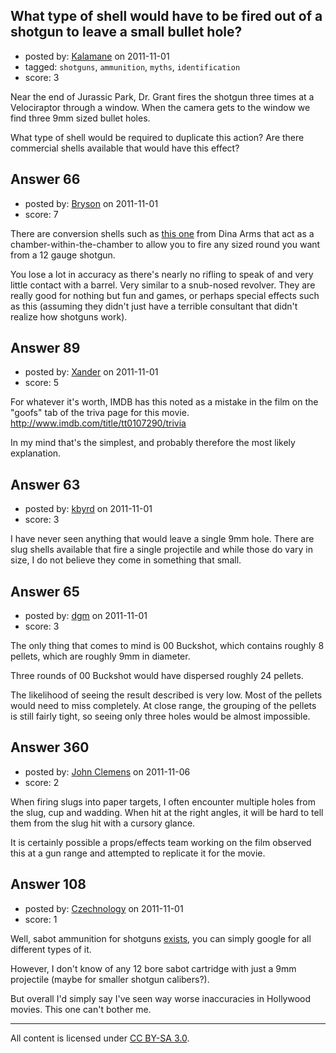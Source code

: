 ## What type of shell would have to be fired out of a shotgun to leave a small bullet hole?

- posted by: [Kalamane](https://stackexchange.com/users/-1/39-kalamane) on 2011-11-01
- tagged: `shotguns`, `ammunition`, `myths`, `identification`
- score: 3

Near the end of Jurassic Park, Dr. Grant fires the shotgun three times at a Velociraptor through a window.  When the camera gets to the window we find three 9mm sized bullet holes.

What type of shell would be required to duplicate this action?
Are there commercial shells available that would have this effect?


## Answer 66

- posted by: [Bryson](https://stackexchange.com/users/-1/32-bryson) on 2011-11-01
- score: 7

There are conversion shells such as <a href="http://store.dinaarms.com/product_p/12ga9mm.htm">this one</a> from Dina Arms that act as a chamber-within-the-chamber to allow you to fire any sized round you want from a 12 gauge shotgun. 

You lose a lot in accuracy as there's nearly no rifling to speak of and very little contact with a barrel. Very similar to a snub-nosed revolver. They are really good for nothing but fun and games, or perhaps special effects such as this (assuming they didn't just have a terrible consultant that didn't realize how shotguns work).


## Answer 89

- posted by: [Xander](https://stackexchange.com/users/-1/9-xander) on 2011-11-01
- score: 5

For whatever it's worth, IMDB has this noted as a mistake in the film on the "goofs" tab of the triva page for this movie.  http://www.imdb.com/title/tt0107290/trivia

In my mind that's the simplest, and probably therefore the most likely explanation.  


## Answer 63

- posted by: [kbyrd](https://stackexchange.com/users/-1/37-kbyrd) on 2011-11-01
- score: 3

I have never seen anything that would leave a single 9mm hole. There are slug shells available that fire a single projectile and while those do vary in size, I do not believe they come in something that small.


## Answer 65

- posted by: [dgm](https://stackexchange.com/users/-1/78-dgm) on 2011-11-01
- score: 3

The only thing that comes to mind is 00 Buckshot, which contains roughly 8 pellets, which are roughly 9mm in diameter.

Three rounds of 00 Buckshot would have dispersed roughly 24 pellets.

The likelihood of seeing the result described is very low. Most of the pellets would need to miss completely. At close range, the grouping of the pellets is still fairly tight, so seeing only three holes would be almost impossible.




## Answer 360

- posted by: [John Clemens](https://stackexchange.com/users/-1/162-john-clemens) on 2011-11-06
- score: 2

When firing slugs into paper targets, I often encounter multiple holes from the slug, cup and wadding. When hit at the right angles, it will be hard to tell them from the slug hit with a cursory glance.

It is certainly possible a props/effects team working on the film observed this at a gun range and attempted to replicate it for the movie.


## Answer 108

- posted by: [Czechnology](https://stackexchange.com/users/-1/101-czechnology) on 2011-11-01
- score: 1

Well, sabot ammunition for shotguns [exists](http://www.theboxotruth.com/docs/bot46.htm), you can simply google for all different types of it.

However, I don't know of any 12 bore sabot cartridge with just a 9mm projectile (maybe for smaller shotgun calibers?).

But overall I'd simply say I've seen way worse inaccuracies in Hollywood movies. This one can't bother me.



---

All content is licensed under [CC BY-SA 3.0](https://creativecommons.org/licenses/by-sa/3.0/).
